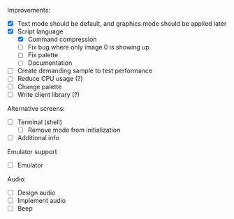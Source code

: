 Improvements:
- [x] Text mode should be default, and graphics mode should be applied later
- [x] Script language
    - [x] Command compression
    - [ ] Fix bug where only image 0 is showing up
    - [ ] Fix palette
    - [ ] Documentation
- [ ] Create demanding sample to test performance
- [ ] Reduce CPU usage (?)
- [ ] Change palette
- [ ] Write client library (?)

Alternative screens:
  - [ ] Terminal (shell)
    - [ ] Remove mode from initialization
  - [ ] Additional info

Emulator support
  - [ ] Emulator

Audio:
  - [ ] Design audio
  - [ ] Implement audio
  - [ ] Beep